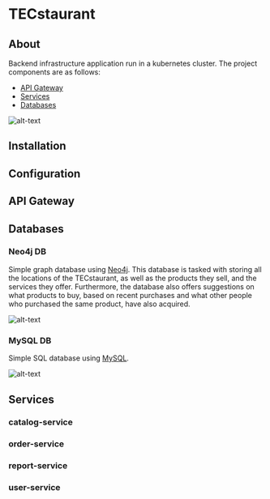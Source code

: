 # TECstaurant

## About

Backend infrastructure application run in a kubernetes cluster. The project components are as follows:

- [API Gateway](#API-Gateway)
- [Services](#Services)
- [Databases](#Databases)

![alt-text](https://i.imgur.com/mdNVM4V.png)

## Installation

## Configuration

## API Gateway

## Databases

### Neo4j DB

Simple graph database using [Neo4j](https://neo4j.com/). This database is tasked with storing all the locations of the TECstaurant,
as well as the products they sell, and the services they offer. Furthermore, the database also offers suggestions on what products to buy,
based on recent purchases and what other people who purchased the same product, have also acquired.

![alt-text](https://i.imgur.com/ix63Co4.png)

### MySQL DB

Simple SQL database using [MySQL](https://www.mysql.com/).

![alt-text](https://i.imgur.com/vyTFZyj.png)

## Services

### catalog-service

### order-service

### report-service

### user-service
